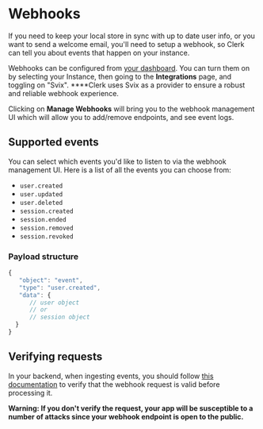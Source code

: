 # Webhooks

If you need to keep your local store in sync with up to date user info,  or you want to send a welcome email, you'll need to setup a webhook, so Clerk can tell you about events that happen on your instance.

Webhooks can be configured from [your dashboard](https://dashboard.clerk.dev).  You can turn them on by selecting your Instance, then going to the **Integrations** page, and toggling on "Svix".  ****Clerk uses Svix as a provider to ensure a robust and reliable webhook experience.

Clicking on **Manage Webhooks** will bring you to the webhook management UI which will allow you to add/remove endpoints, and see event logs.

## Supported events

You can select which events you'd like to listen to via the webhook management UI.  Here is a list of all the events you can choose from:

* `user.created` 
* `user.updated` 
* `user.deleted`
* `session.created`
* `session.ended`
* `session.removed`
* `session.revoked`

### Payload structure

```javascript
{
   "object": "event",
   "type": "user.created",
   "data": {
      // user object      
      // or
      // session object
  }
}

```

## Verifying requests

In your backend, when ingesting events, you should follow [this documentation](https://docs.svix.com/receiving/verifying-payloads) to verify that the webhook request is valid before processing it.

**Warning: If you don't verify the request, your app will be susceptible to a number of attacks since your webhook endpoint is open to the public.**

